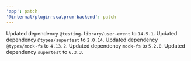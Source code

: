 ```yaml
---
'app': patch
'@internal/plugin-scalprum-backend': patch
---
```


Updated dependency `@testing-library/user-event` to `14.5.1`.
Updated dependency `@types/supertest` to `2.0.14`.
Updated dependency `@types/mock-fs` to `4.13.2`.
Updated dependency `mock-fs` to `5.2.0`.
Updated dependency `supertest` to `6.3.3`.
